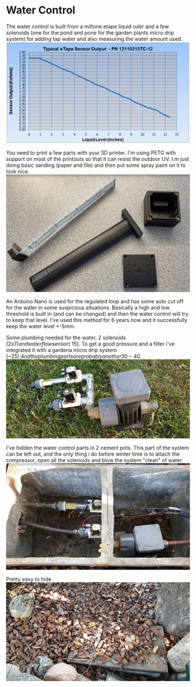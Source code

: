 # Water Control

The water control is built from a miltone etape liquid ruler and a few solenoids (one for the pond and pone for the garden plants micro drip system) for adding tap water and also measuring the water amount used.
![1](https://github.com/boanjo/boanjo.github.io/blob/master/poseidon_etape.JPG?raw=true "Etape")

You need to print a few parts with your 3D printer. I'm using PETG with support on most of the printouts so that it can resist the outdoor UV. I.m just doing basic sanding (paper and file) and then put some spray paint on it to look nice.
![2](https://github.com/boanjo/boanjo.github.io/blob/master/poseidon_wc_parts.JPG?raw=true "3D printed parts")

An Arduino Nano is used for the regulated loop and has some auto cut off for the water in some suspicious situations. Basically a high and low threshold is built in (and can be changed) and then the water control will try to keep that level. I've used this method for 6 years now and it successfully keep the water level +-5mm.

Some plumbing needed for the water, 2 solenoids (2x7$) and water flow sensor (~15$). To get a good pressure and a filter i've integrated it with a gardena micro drip system (~25$). And the plumbing parts are probably another 30-40$.
![3](https://github.com/boanjo/boanjo.github.io/blob/master/poseidon_plumbing.JPG?raw=true "Plumbing")


I've hidden the water control parts in 2 cement pots. This part of the system can be left out, and the only thing i do before winter time is to attach the compressor, open all the solenoids and blow the system "clean" of water. 
![4](https://github.com/boanjo/boanjo.github.io/blob/master/poseidon_concrete.JPG?raw=true "Concrete")


Pretty easy to hide
![5](https://github.com/boanjo/boanjo.github.io/blob/master/poseidon_hidden.JPG?raw=true "Hidden")

